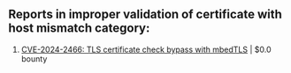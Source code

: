 ## Reports in improper validation of certificate with host mismatch category:
1. [CVE-2024-2466: TLS certificate check bypass with mbedTLS](https://hackerone.com/reports/2416725) | $0.0 bounty